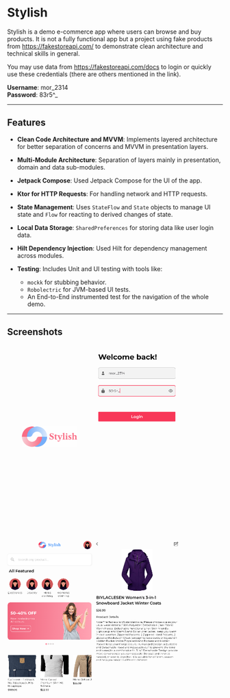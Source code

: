# Stylish

Stylish is a demo e-commerce app where users can browse and buy products. It is not a fully
functional app but a project using fake products from https://fakestoreapi.com/ to demonstrate 
clean architecture and technical skills in general.

You may use data from https://fakestoreapi.com/docs to login or quickly use these credentials (there
are others mentioned in the link).

**Username**: mor_2314  
**Password**: 83r5^_  

---

## Features

- **Clean Code Architecture and MVVM**: Implements layered architecture for better separation of
  concerns and MVVM in presentation layers.

- **Multi-Module Architecture**: Separation of layers mainly in presentation, domain and data
  sub-modules.

- **Jetpack Compose**: Used Jetpack Compose for the UI of the app.

- **Ktor for HTTP Requests**: For handling network and HTTP requests.

- **State Management**: Uses `StateFlow` and `State` objects to manage UI state and `Flow` for
  reacting to derived changes of state.

- **Local Data Storage**: `SharedPreferences` for storing data like user login
  data.

- **Hilt Dependency Injection**: Used Hilt for dependency management across modules.

- **Testing**: Includes Unit and UI testing with tools like:
    - `mockk` for stubbing behavior.
    - `Robolectric` for JVM-based UI tests.
    - An End-to-End instrumented test for the navigation of the whole demo.

---
## Screenshots

<img src="screenshots/screenshot_1.png" alt="App Demo" width="200"/> <img src="screenshots/screenshot_2.png" alt="App Demo" width="200"/>  <img src="screenshots/screenshot_3.png" alt="App Demo" width="200"/> <img src="screenshots/screenshot_4.png" alt="App Demo" width="200"/>

